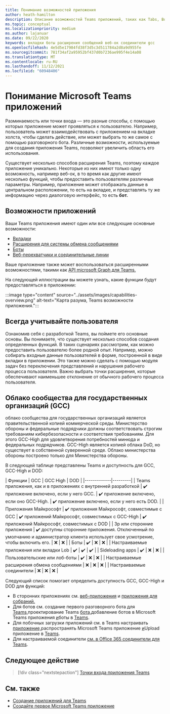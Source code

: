 ```yaml
---
title: Понимание возможностей приложения
author: heath-hamilton
description: Описание возможностей Teams приложений, таких как Tabs, Bots, Messaging extensions, and Webhooks and connectors.
ms.topic: conceptual
ms.localizationpriority: medium
ms.author: lajanuar
ms.date: 09/22/2020
keywords: вкладки боты расширения сообщений веб-ок соединители gcc
ms.openlocfilehash: 4e5d5e17984fd38f3d5c3d511784a2d8a9d955fe
ms.sourcegitcommit: 781f34af2a95952bf437d0b7236ae995f4e14a08
ms.translationtype: MT
ms.contentlocale: ru-RU
ms.lasthandoff: 11/12/2021
ms.locfileid: "60948406"
---
```

# <a name="understand-microsoft-teams-app-capabilities"></a>Понимание Microsoft Teams приложений

Разминаемость или точки входа — это разные способы, с помощью которых приложение может проявляться к пользователю. Например, пользователь может взаимодействовать с приложением на вкладке холста, чтобы сделать действие, или может выбрать то же самое с помощью разговорного бота. Различные возможности, используемые для создания приложения Teams, позволяют увеличить область его использования.

Существует несколько способов расширения Teams, поэтому каждое приложение уникально. Некоторые из них имеют только одну возможность, например веб-ок, в то время как другие имеют несколько функций, чтобы предоставить пользователям различные параметры. Например, приложение может отображать данные в центральном расположении, то есть на вкладке, и представлять ту же информацию через диалоговую интерфейс, то есть **бот.** 

## <a name="app-capabilities"></a>Возможности приложений

Ваши Teams приложения имеют один или все следующие основные возможности:

* [Вкладки](../tabs/what-are-tabs.md)
* [Расширения для системы обмена сообщениями](../messaging-extensions/what-are-messaging-extensions.md)
* [Боты](../bots/what-are-bots.md)
* [Веб-перехватчики и соединительные линии](../webhooks-and-connectors/what-are-webhooks-and-connectors.md)

Ваше приложение также может воспользоваться расширенными возможностями, такими как [API microsoft Graph для Teams.](/graph/teams-concept-overview)

На следующей иллюстрации вы можете узнать, какие функции будут предоставляться в приложении:

:::image type="content" source="../assets/images/capabilities-overview.png" alt-text="Карта разума, Teams возможности приложения.":::

## <a name="always-consider-your-user"></a>Всегда учитывайте пользователя

Ознакомив себя с разработкой Teams, вы поймете его основные основы. Вы понимаете, что существует несколько способов создания определенных функций. В таких сценариях рассмотрим, как можно предоставить пользователю более родной опыт.
Например, можно собирать входные данные пользователей в форме, построенной в виде вкладки в приложении. Это также можно сделать с помощью модуля задач без переключения представлений и нарушения рабочего процесса пользователя. Важно выбрать точки расширения, которые обеспечивают наименьшее отклонение от обычного рабочего процесса пользователя.

## <a name="government-community-cloud-gcc"></a>Облако сообщества для государственных организаций (GCC)

облако сообщества для государственных организаций является правительственной копией коммерческой среды. Министерство обороны и федеральные подрядчики должны соответствовать строгим требованиям кибербезопасности и соответствия требованиям. Для этого GCC-High для удовлетворения потребностей минюда и федеральных подрядчиков. GCC-High является копией облака DoD, но существует в собственной суверенной среде. Облако министерства обороны построено только для Министерства обороны.

В следующей таблице представлены Teams и доступность для GCC, GCC-High и DOD:

| Функции   | GCC | GCC High | DOD |
|-------------|---------|
| Teams приложения, как и в приложениях с внутренней разработкой | ✔️ приложение включено, если у него GCC. | ✔️ приложение включено, если оно GCC-High. | ✔️ приложение включено, если у него есть DOD. |
| Приложения Майкрософт | ✔️ приложения Майкрософт, совместимые с GCC | ✔️ приложений Майкрософт, совместимых с GCC-High | ✔️ приложений Майкрософт, совместимых с DOD |
| 3p или сторонние приложения | ✔️ доступны сторонние приложения. Отключенный по умолчанию и администратор клиента использует свое усмотрение, чтобы включить его. | ❌ | ❌ |
| Боты | ✔️ | ❌ | ❌ |
| Настраиваемые приложения или вкладки Lob |  ✔️ | ✔️ | ✔️ |
| Sideloading apps | ✔️ | ❌ | ❌ |
| Пользовательские или лоб-боты | ✔️ | ❌ | ❌ |
| Настраиваемые расширения обмена сообщениями | ❌ | ❌ | ❌ |
| Настраиваемые соединители | ❌ | ❌ | ❌ |

Следующий список помогает определить доступность GCC, GCC-High и DOD для функций:

* В сторонних приложениях см. [веб-приложения](../samples/integrating-web-apps.md) и [приложения для собраний.](../apps-in-teams-meetings/meeting-app-extensibility.md)
* Для ботов см. создание первого разговорного бота для [Teams,](../get-started/first-app-bot.md)проектирование Teams [бота,](../bots/design/bots.md)добавление ботов в Microsoft Teams приложения [и](../resources/bot-v3/bots-overview.md)боты в [Teams](../bots/what-are-bots.md).
* Для побочных загрузки приложений см. в Teams настраивать [приложение,](../concepts/design/enable-app-customization.md)распространять Microsoft Teams приложение [и](../concepts/deploy-and-publish/apps-publish-overview.md)Upload приложение в [Teams](../concepts/deploy-and-publish/apps-upload.md).
* Для настраиваемой соединители [см. в Office 365 соединители для Teams](../webhooks-and-connectors/how-to/connectors-creating.md).

## <a name="next-step"></a>Следующее действие

> [!div class="nextstepaction"]
> [Точки входа приложения Teams](../concepts/extensibility-points.md)

## <a name="see-also"></a>См. также

* [Создание приложений для Teams](../overview.md)
* [Создайте первое Microsoft Teams приложение](../build-your-first-app/build-first-app-overview.md)